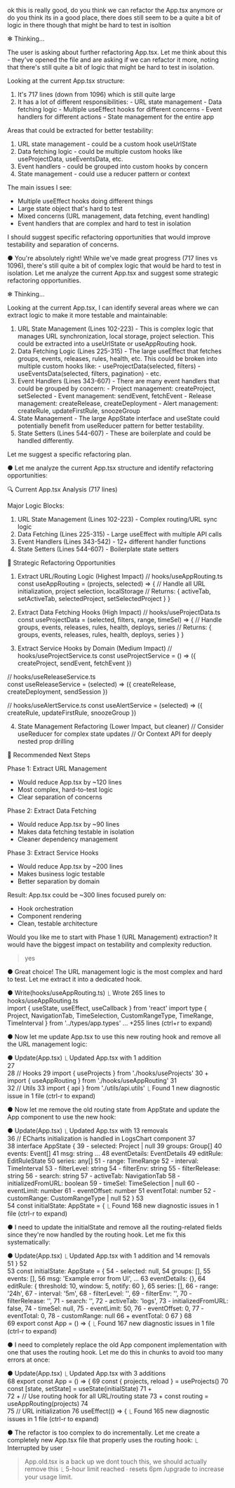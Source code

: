 ok this is really good, do you think we can refactor the App.tsx anymore or do you think its in a good place, there does still seem to be a quite
   a bit of logic in there though that might be hard to test in isoltion

✻ Thinking…

  The user is asking about further refactoring App.tsx. Let me think about this - they've opened the file and are asking if we can refactor it more, 
  noting that there's still quite a bit of logic that might be hard to test in isolation.

  Looking at the current App.tsx structure:
  1. It's 717 lines (down from 1096) which is still quite large
  2. It has a lot of different responsibilities:
    - URL state management
    - Data fetching logic
    - Multiple useEffect hooks for different concerns
    - Event handlers for different actions
    - State management for the entire app

  Areas that could be extracted for better testability:
  1. URL state management - could be a custom hook useUrlState
  2. Data fetching logic - could be multiple custom hooks like useProjectData, useEventsData, etc.
  3. Event handlers - could be grouped into custom hooks by concern
  4. State management - could use a reducer pattern or context

  The main issues I see:
  - Multiple useEffect hooks doing different things
  - Large state object that's hard to test
  - Mixed concerns (URL management, data fetching, event handling)
  - Event handlers that are complex and hard to test in isolation

  I should suggest specific refactoring opportunities that would improve testability and separation of concerns.

● You're absolutely right! While we've made great progress (717 lines vs 1096), there's still quite a bit of complex logic that would be hard to
  test in isolation. Let me analyze the current App.tsx and suggest some strategic refactoring opportunities.

✻ Thinking…

  Looking at the current App.tsx, I can identify several areas where we can extract logic to make it more testable and maintainable:

  1. URL State Management (Lines 102-223) - This is complex logic that manages URL synchronization, local storage, project selection. This could be 
  extracted into a useUrlState or useAppRouting hook.
  2. Data Fetching Logic (Lines 225-315) - The large useEffect that fetches groups, events, releases, rules, health, etc. This could be broken into 
  multiple custom hooks like:
    - useProjectData(selected, filters) 
    - useEventsData(selected, filters, pagination)
    - etc.
  3. Event Handlers (Lines 343-607) - There are many event handlers that could be grouped by concern:
    - Project management: createProject, setSelected
    - Event management: sendEvent, fetchEvent 
    - Release management: createRelease, createDeployment
    - Alert management: createRule, updateFirstRule, snoozeGroup
  4. State Management - The large AppState interface and useState could potentially benefit from useReducer pattern for better testability.
  5. State Setters (Lines 544-607) - These are boilerplate and could be handled differently.

  Let me suggest a specific refactoring plan.

● Let me analyze the current App.tsx structure and identify refactoring opportunities:

  🔍 Current App.tsx Analysis (717 lines)

  Major Logic Blocks:

  1. URL State Management (Lines 102-223) - Complex routing/URL sync logic
  2. Data Fetching (Lines 225-315) - Large useEffect with multiple API calls
  3. Event Handlers (Lines 343-542) - 12+ different handler functions
  4. State Setters (Lines 544-607) - Boilerplate state setters

  🎯 Strategic Refactoring Opportunities

  1. Extract URL/Routing Logic (Highest Impact)
  // hooks/useAppRouting.ts
  const useAppRouting = (projects, selected) => {
    // Handle all URL initialization, project selection, localStorage
    // Returns: { activeTab, setActiveTab, selectedProject, setSelectedProject }
  }

  2. Extract Data Fetching Hooks (High Impact)
  // hooks/useProjectData.ts  
  const useProjectData = (selected, filters, range, timeSel) => {
    // Handle groups, events, releases, rules, health, deploys, series
    // Returns: { groups, events, releases, rules, health, deploys, series }
  }

  3. Extract Service Hooks by Domain (Medium Impact)
  // hooks/useProjectService.ts
  const useProjectService = () => ({
    createProject,
    sendEvent,
    fetchEvent
  })

  // hooks/useReleaseService.ts  
  const useReleaseService = (selected) => ({
    createRelease,
    createDeployment,
    sendSession
  })

  // hooks/useAlertService.ts
  const useAlertService = (selected) => ({
    createRule,
    updateFirstRule,
    snoozeGroup
  })

  4. State Management Refactoring (Lower Impact, but cleaner)
  // Consider useReducer for complex state updates
  // Or Context API for deeply nested prop drilling

  🚀 Recommended Next Steps

  Phase 1: Extract URL Management
  - Would reduce App.tsx by ~120 lines
  - Most complex, hard-to-test logic
  - Clear separation of concerns

  Phase 2: Extract Data Fetching
  - Would reduce App.tsx by ~90 lines
  - Makes data fetching testable in isolation
  - Cleaner dependency management

  Phase 3: Extract Service Hooks
  - Would reduce App.tsx by ~200 lines
  - Makes business logic testable
  - Better separation by domain

  Result: App.tsx could be ~300 lines focused purely on:
  - Hook orchestration
  - Component rendering
  - Clean, testable architecture

  Would you like me to start with Phase 1 (URL Management) extraction? It would have the biggest impact on testability and complexity reduction.

> yes

● Great choice! The URL management logic is the most complex and hard to test. Let me extract it into a dedicated hook.

● Write(hooks/useAppRouting.ts)
  ⎿  Wrote 265 lines to hooks/useAppRouting.ts               
     import { useState, useEffect, useCallback } from 'react'
     import type {
       Project,
       NavigationTab,
       TimeSelection,
       CustomRangeType,
       TimeRange,
       TimeInterval
     } from '../types/app.types'
     … +255 lines (ctrl+r to expand)

● Now let me update App.tsx to use this new routing hook and remove all the URL management logic:

● Update(App.tsx)
  ⎿  Updated App.tsx with 1 addition                              
       27    
       28    // Hooks
       29    import { useProjects } from './hooks/useProjects'
       30 +  import { useAppRouting } from './hooks/useAppRouting'
       31    
       32    // Utils
       33    import { api } from './utils/api.utils'
  ⎿  Found 1 new diagnostic issue in 1 file (ctrl-r to expand)

● Now let me remove the old routing state from AppState and update the App component to use the new hook:

● Update(App.tsx)
  ⎿  Updated App.tsx with 13 removals                                   
       36    // ECharts initialization is handled in LogsChart component
       37    
       38    interface AppState {
       39 -    selected: Project | null
       39      groups: Group[]
       40      events: Event[]
       41      msg: string
     ...
       48      eventDetails: EventDetails
       49      editRule: EditRuleState
       50      series: any[]
       51 -    range: TimeRange
       52 -    interval: TimeInterval
       53 -    filterLevel: string
       54 -    filterEnv: string
       55 -    filterRelease: string
       56 -    search: string
       57 -    activeTab: NavigationTab
       58 -    initializedFromURL: boolean
       59 -    timeSel: TimeSelection | null
       60 -    eventLimit: number
       61 -    eventOffset: number
       51      eventTotal: number
       52 -    customRange: CustomRangeType | null
       52    }
       53    
       54    const initialState: AppState = {
  ⎿  Found 168 new diagnostic issues in 1 file (ctrl-r to expand)

● I need to update the initialState and remove all the routing-related fields since they're now handled by the routing hook. Let me fix this
  systematically:

● Update(App.tsx)
  ⎿  Updated App.tsx with 1 addition and 14 removals              
       51    }
       52    
       53    const initialState: AppState = {
       54 -    selected: null,
       54      groups: [],
       55      events: [],
       56      msg: 'Example error from UI',
     ...
       63      eventDetails: {},
       64      editRule: { threshold: 10, window: 5, notify: 60 },
       65      series: [],
       66 -    range: '24h',
       67 -    interval: '5m',
       68 -    filterLevel: '',
       69 -    filterEnv: '',
       70 -    filterRelease: '',
       71 -    search: '',
       72 -    activeTab: 'logs',
       73 -    initializedFromURL: false,
       74 -    timeSel: null,
       75 -    eventLimit: 50,
       76 -    eventOffset: 0,
       77 -    eventTotal: 0,
       78 -    customRange: null
       66 +    eventTotal: 0
       67    }
       68    
       69    export const App = () => {
  ⎿  Found 167 new diagnostic issues in 1 file (ctrl-r to expand)

● I need to completely replace the old App component implementation with one that uses the routing hook. Let me do this in chunks to avoid too
  many errors at once:

● Update(App.tsx)
  ⎿  Updated App.tsx with 3 additions                                    
       68    export const App = () => {
       69      const { projects, reload } = useProjects()
       70      const [state, setState] = useState<AppState>(initialState)
       71 +    
       72 +    // Use routing hook for all URL/routing state
       73 +    const routing = useAppRouting(projects)
       74    
       75      // URL initialization
       76      useEffect(() => {
  ⎿  Found 165 new diagnostic issues in 1 file (ctrl-r to expand)

● The refactor is too complex to do incrementally. Let me create a completely new App.tsx file that properly uses the routing hook:
  ⎿  Interrupted by user

> App.old.tsx is a back up we dont touch this, we should actually remove this
  ⎿  5-hour limit reached ∙ resets 6pm
     /upgrade to increase your usage limit.
